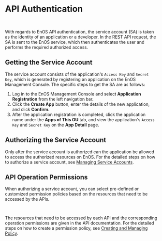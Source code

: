 # API Authentication

<br />

With regards to EnOS API authentication, the service account (SA) is taken as the identity of an application or a developer. In the REST API request, the SA is sent to the EnOS service, which then authenticates the user and performs the required authorized access.

## Getting the Service Account

The service account consists of the application's `Access Key` and `Secret Key`, which is generated by registering an application on the EnOS Management Console. The specific steps to get the SA are as follows:

1. Log in to the EnOS Management Console and select **Application Registration** from the left navigation bar.
2. Click the **Create App** button, enter the details of the new application, and click **Confirm**.
3. After the application registration is completed, click the application name under the **Apps of This OU** tab, and view the application's `Access Key` and `Secret Key` on the **App Detail** page.

## Authorizing the Service Account

Only after the service account is authorized can the application be allowed to access the authorized resources on EnOS. For the detailed steps on how to authorize a service account, see [Managing Service Accounts](/docs/enos/en/2.1.0/iam/howto/service_account/managing_service_account.html).

## API Operation Permissions

When authorizing a service account, you can select pre-defined or customized permission policies based on the resources that need to be accessed by the APIs.

<br />

The resources that need to be accessed by each API and the corresponding operation permissions are given in the API documentation. For the detailed steps on how to create a permission policy, see [Creating and Managing Policy](/docs/enos/en/2.1.0/iam/howto/managing_policies.html).
